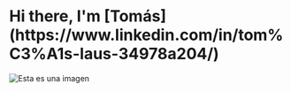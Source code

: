 <h1>Hi there, I'm [Tomás](https://www.linkedin.com/in/tom%C3%A1s-laus-34978a204/)</h1>


![Esta es una imagen](https://user-images.githubusercontent.com/1303154/88677602-1635ba80-d120-11ea-84d8-d263ba5fc3c0.gif)
